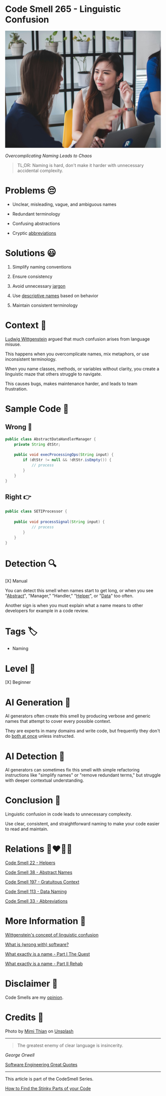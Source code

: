 # Code Smell 265 - Linguistic Confusion

![Code Smell 265 - Linguistic Confusion](Code%20Smell%20265%20-%20Linguistic%20Confusion.jpg)

*Overcomplicating Naming Leads to Chaos*

> TL;DR: Naming is hard, don't make it harder with unnecessary accidental complexity.

# Problems 😔 

- Unclear, misleading, vague, and ambiguous names 

- Redundant terminology 

- Confusing abstractions

- Cryptic [abbreviations](https://github.com/mcsee/Software-Design-Articles/tree/main/Articles/Code%20Smells/Code%20Smell%2033%20-%20Abbreviations/readme.md)

# Solutions 😃

1. Simplify naming conventions

2. Ensure consistency

3. Avoid unnecessary [jargon](https://github.com/mcsee/Software-Design-Articles/tree/main/Articles/Theory/What%20exactly%20is%20a%20name%20-%20Part%20II%20Rehab/readme.md)

4. Use [descriptive names](https://github.com/mcsee/Software-Design-Articles/tree/main/Articles/Theory/What%20is%20(wrong%20with)%20software/readme.md) based on behavior

5. Maintain consistent terminology

# Context 💬

[Ludwig Wittgenstein](https://en.wikipedia.org/wiki/Ludwig_Wittgenstein) argued that much confusion arises from language misuse.

This happens when you overcomplicate names, mix metaphors, or use inconsistent terminology. 

When you name classes, methods, or variables without clarity, you create a linguistic maze that others struggle to navigate. 

This causes bugs, makes maintenance harder, and leads to team frustration.

# Sample Code 📖

## Wrong 🚫

<!-- [Gist Url](https://gist.github.com/mcsee/9333f3505a7ffaba61e7e8509e2797d1) -->

```java
public class AbstractDataHandlerManager {
    private String dtStr;
    
    public void execProcessingOps(String input) {
        if (dtStr != null && !dtStr.isEmpty()) {
            // process
        }
    }
}
```

## Right 👉

<!-- [Gist Url](https://gist.github.com/mcsee/61de3fb3c822b5a14be3a80df6cae63d) -->

```java
public class SETIProcessor {
    
    public void processSignal(String input) {      
            // process
        }
    }
}
```

# Detection 🔍

[X] Manual

You can detect this smell when names start to get long, or when you see "[Abstract](https://github.com/mcsee/Software-Design-Articles/tree/main/Articles/Code%20Smells/Code%20Smell%2038%20-%20Abstract%20Names/readme.md)", "Manager," "Handler," "[Helper](https://github.com/mcsee/Software-Design-Articles/tree/main/Articles/Code%20Smells/Code%20Smell%2022%20-%20Helpers/readme.md)", or "[Data](https://github.com/mcsee/Software-Design-Articles/tree/main/Articles/Code%20Smells/Code%20Smell%20113%20-%20Data%20Naming/readme.md)" too often. 

Another sign is when you must explain what a name means to other developers for example in a code review.

# Tags 🏷️

- Naming

# Level 🔋

[X] Beginner

# AI Generation 🤖

AI generators often create this smell by producing verbose and generic names that attempt to cover every possible context. 

They are experts in many domains and write code, but frequently they don't do [both at once](https://www.youtube.com/watch?v=99GuXTIW0R4) unless instructed.

# AI Detection 🥃

AI generators can sometimes fix this smell with simple refactoring instructions like "simplify names" or "remove redundant terms," but struggle with deeper contextual understanding.

# Conclusion 🏁

Linguistic confusion in code leads to unnecessary complexity. 

Use clear, consistent, and straightforward naming to make your code easier to read and maintain.

# Relations 👩‍❤️‍💋‍👨

[Code Smell 22 - Helpers](https://github.com/mcsee/Software-Design-Articles/tree/main/Articles/Code%20Smells/Code%20Smell%2022%20-%20Helpers/readme.md)

[Code Smell 38 - Abstract Names](https://github.com/mcsee/Software-Design-Articles/tree/main/Articles/Code%20Smells/Code%20Smell%2038%20-%20Abstract%20Names/readme.md)

[Code Smell 197 - Gratuitous Context](https://github.com/mcsee/Software-Design-Articles/tree/main/Articles/Code%20Smells/Code%20Smell%20197%20-%20Gratuitous%20Context/readme.md)

[Code Smell 113 - Data Naming](https://github.com/mcsee/Software-Design-Articles/tree/main/Articles/Code%20Smells/Code%20Smell%20113%20-%20Data%20Naming/readme.md)

[Code Smell 33 - Abbreviations](https://github.com/mcsee/Software-Design-Articles/tree/main/Articles/Code%20Smells/Code%20Smell%2033%20-%20Abbreviations/readme.md)

# More Information 📕

[Wittgenstein's concept of linguistic confusion](https://the-philosophers-shirt.com/en-int/blogs/philosophical-dictionary/wittgenstein-linguistic-confusion)

[What is (wrong with) software?](https://github.com/mcsee/Software-Design-Articles/tree/main/Articles/Theory/What%20is%20(wrong%20with)%20software/readme.md)

[What exactly is a name - Part I The Quest](https://github.com/mcsee/Software-Design-Articles/tree/main/Articles/Theory/What%20exactly%20is%20a%20name%20-%20Part%20I%20The%20Quest/readme.md)

[What exactly is a name - Part II Rehab](https://github.com/mcsee/Software-Design-Articles/tree/main/Articles/Theory/What%20exactly%20is%20a%20name%20-%20Part%20II%20Rehab/readme.md)

# Disclaimer 📘

Code Smells are my [opinion](https://github.com/mcsee/Software-Design-Articles/tree/main/Articles/Blogging/I%20Wrote%20More%20than%2090%20Articles%20on%202021%20Here%20is%20What%20I%20Learned/readme.md).

# Credits 🙏

Photo by [Mimi Thian](https://unsplash.com/@mimithian) on [Unsplash](https://unsplash.com/photos/woman-sitting-on-yellow-armless-chair-near-gray-laptop-computer-lp1AKIUV3yo)
    
* * *

> The greatest enemy of clear language is insincerity.

_George Orwell_ 
 
[Software Engineering Great Quotes](https://github.com/mcsee/Software-Design-Articles/tree/main/Articles/Quotes/Software%20Engineering%20Great%20Quotes/readme.md)

* * *

This article is part of the CodeSmell Series.

[How to Find the Stinky Parts of your Code](https://github.com/mcsee/Software-Design-Articles/tree/main/Articles/Code%20Smells/How%20to%20Find%20the%20Stinky%20parts%20of%20your%20Code/readme.md)